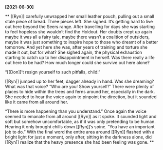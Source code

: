 **[2021-06-30]**

**
[[Ryn]] carefully unwrapped her small leather pouch, pulling out a small stale piece of bread. Three pieces left. She sighed. It’s getting hard to live out here beyond the Seers range. After travelling for days she was starting to feel hopeless she wouldn’t find the Holdout. Her doubts crept up again maybe it was all a fairy tale, maybe there wasn’t a coalition of outsiders, maybe it was just something to inspire hope to those who dreamt of a better tomorrow. And yet here she was, after years of training and torture she made it out, but for what? She sighed again, the physical exhaustion starting to catch up to her disappointment in herself. Was there really a life out here to be had? How much longer could she survive out here alone? 

“[[Don]]’t resign yourself to such pitfalls, child.”

[[Ryn]] jumped up to her feet, dagger already in hand. Was she dreaming? What was that voice? “Who are you! Show yourself!” There were plenty of places to hide within the trees and ferns around her, especially in the dark. She needed to hear the voice again to pinpoint the direction, but it sounded like it came from all around her. 

“There is more happening than you understand.” Once again the voice seemed to emanate from all around [[Ryn]] as it spoke. It sounded light and soft but somehow uncomfortable, as if it was only pretending to be human. Hearing it only brought chills down [[Ryn]]’s spine. “You have an important job to do.” With the final word the entire area around [[Ryn]] flashed with a bright light for just a moment, only after, sitting in the darkness alone, did [[Ryn]] realize that the heavy presence she had been feeling was gone. 
**